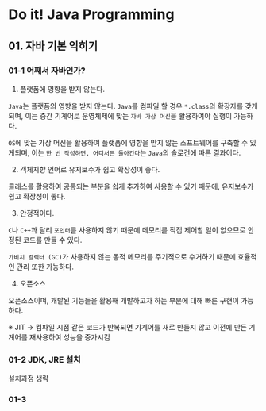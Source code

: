 # Do it! Java Programming

## 01. 자바 기본 익히기

### 01-1 어째서 자바인가?

1. 플랫폼에 영향을 받지 않는다.

`Java`는 플랫폼의 영향을 받지 않는다. `Java`를 컴파일 할 경우 `*.class`의 확장자를 갖게되며, 이는 중간 기계어로 운영체제에 맞는 `자바 가상 머신`을 활용하여야 실행이 가능하다.

`OS`에 맞는 가상 머신을 활용하여 플랫폼에 영향을 받지 않는 소프트웨어를 구축할 수 있게되며, 이는 `한 번 작성하면, 어디서든 돌아간다`는 `Java`의 슬로건에 따른 결과이다.

2. 객체지향 언어로 유지보수가 쉽고 확장성이 좋다.

클래스를 활용하여 공통되는 부분을 쉽게 추가하여 사용할 수 있기 때문에, 유지보수가 쉽고 확장성이 좋다.

3. 안정적이다.

`C`나 `C++`과 달리 `포인터`를 사용하지 않기 때문에 메모리를 직접 제어할 일이 없으므로 안정된 코드를 만들 수 있다.

`가비지 컬렉터 (GC)`가 사용하지 않는 동적 메모리를 주기적으로 수거하기 때문에 효율적인 관리 또한 가능하다.

4. 오픈소스

오픈소스이며, 개발된 기능들을 활용해 개발하고자 하는 부분에 대해 빠른 구현이 가능하다.

※ JIT -> 컴파일 시점 같은 코드가 반복되면 기계어를 새로 만들지 않고 이전에 만든 기계어를 재사용하여 성능을 증가시킴

### 01-2 JDK, JRE 설치

설치과정 생략

### 01-3
